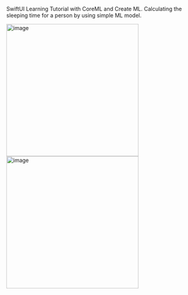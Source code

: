 SwiftUI Learning Tutorial with CoreML and Create ML. Calculating the sleeping time for a person by using simple ML model.

<img width="345" alt="image" src="https://github.com/masnmz/Better-Rest/assets/101047936/3c2ac63c-45bd-4a49-83b6-65123bd73a4a">        		     <img width="345" alt="image" src="https://github.com/masnmz/Better-Rest/assets/101047936/5bb8edab-9a82-46d1-ab96-5193698ab63c">

